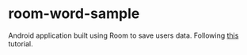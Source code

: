 # room-word-sample

Android application built using Room to save users data. Following [this](https://codelabs.developers.google.com/codelabs/android-room-with-a-view-kotlin/#5)
tutorial.